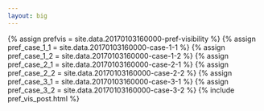 ```yaml
---
layout: big
---
```

{% assign prefvis = site.data.20170103160000-pref-visibility %}
{% assign pref_case_1_1 = site.data.20170103160000-case-1-1 %}
{% assign pref_case_1_2 = site.data.20170103160000-case-1-2 %}
{% assign pref_case_2_1 = site.data.20170103160000-case-2-1 %}
{% assign pref_case_2_2 = site.data.20170103160000-case-2-2 %}
{% assign pref_case_3_1 = site.data.20170103160000-case-3-1 %}
{% assign pref_case_3_2 = site.data.20170103160000-case-3-2 %}
{% include pref_vis_post.html %}
